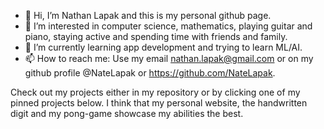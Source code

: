 - 👋 Hi, I’m Nathan Lapak and this is my personal github page.
- 👀 I’m interested in computer science, mathematics, playing guitar and piano, staying active and spending time with friends and family.
- 🌱 I’m currently learning app development and trying to learn ML/AI.
- 📫 How to reach me: Use my email nathan.lapak@gmail.com or on my github profile @NateLapak or https://github.com/NateLapak.


Check out my projects either in my repository or by clicking one of my pinned projects below. I think that my personal website, the handwritten digit and my pong-game showcase my abilities the best.

<!---
Hey there, my name is Nathan Lapak and I am currently a senior attending J.H Picard high school. I would like to graduate as a comp sci major in university and work in tech. I 
enjoy web design and web development, competitive programming and developing simple games. I am curious about learning machine learning and artificial intelligence but 
I would need to learn he math needed (Calculus, linear algebra, statistics and probability) before I tackle this subject.
--->
